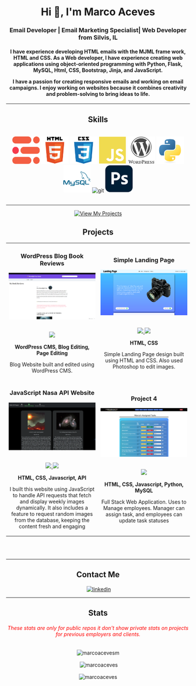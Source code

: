 <h1 align="center">Hi 👋, I'm Marco Aceves</h1>
<h3 align="center">Email Developer | Email Marketing Specialist| Web Developer from Silvis, IL</h3>
<h4 align="center">I have experience developing HTML emails with the MJML frame work, HTML and CSS. As a Web developer, I have experience creating web applications using object-oriented programming with Python, Flask, MySQL, Html, CSS, Bootstrap, Jinja, and JavaScript.

I have a passion for creating responsive emails and working on email campaigns. I enjoy working on websites because it combines creativity and problem-solving to bring ideas to life.  </h4>

<hr>


<!-- TECHS -->

<h2 align="center">Skills</h2>

<div align="center">
                <br>
                    <div align="center" >  
                      <img src="https://github.com/marcoaceves/marcoaceves/blob/02413fa1d71df3325b36aa24d784b3196da13944/mjml.png" alt="html5" width="75" height="75"/> 
                      <img src="https://raw.githubusercontent.com/devicons/devicon/master/icons/html5/html5-original-wordmark.svg" alt="html5" width="75" height="75"/> 
			<img src="https://raw.githubusercontent.com/devicons/devicon/master/icons/css3/css3-original-wordmark.svg" alt="css3" width="75" height="75"/>
                      <img src="https://raw.githubusercontent.com/devicons/devicon/1119b9f84c0290e0f0b38982099a2bd027a48bf1/icons/javascript/javascript-plain.svg" alt="css3" width="75" height="75"/>
                      <img src="https://raw.githubusercontent.com/devicons/devicon/1119b9f84c0290e0f0b38982099a2bd027a48bf1/icons/wordpress/wordpress-plain-wordmark.svg" alt="wordpress" width="75" height="75"/>
                      <img src="https://raw.githubusercontent.com/devicons/devicon/ca28c779441053191ff11710fe24a9e6c23690d6/icons/python/python-original.svg" alt="python" width="75" height="75"/>
                      <img src="https://raw.githubusercontent.com/devicons/devicon/ca28c779441053191ff11710fe24a9e6c23690d6/icons/mysql/mysql-plain-wordmark.svg" alt="mysql" width="75" height="75"/>
                      <img src="https://www.vectorlogo.zone/logos/git-scm/git-scm-icon.svg" alt="git" width="75" height="75"/> 
                      <img src="https://raw.githubusercontent.com/devicons/devicon/ca28c779441053191ff11710fe24a9e6c23690d6/icons/photoshop/photoshop-plain.svg" alt="photoshop" width="75" height="75"/> 

</div>

</div>

<br>
<hr>

<!-- PROJECTS -->
<div align="center">
  <a href="https://github.com/yourusername?tab=repositories">
    <img src="https://img.shields.io/badge/View%20My%20Projects-blue?style=for-the-badge" alt="View My Projects" width="300" height="80">
  </a>
</div>
<h2 align="center">Projects</h2>
<div align="center">
	<table>
		<tr>
			<td width="50%">
				<h3 align="center">WordPress Blog Book Reviews</h3>
				<div align="center">  
					<a href='https://moonlightfaebooks.wordpress.com' target="_blank">
						<img src="https://github.com/marcoaceves/marcoaceves/blob/main/wordpress_moonlight.png?raw=true" alt="project 1" height="100%" />
					</a>
					<br>
					<br>
					<p>
						<a href="https://moonlightfaebooks.wordpress.com" target="_blank">
              <img src="https://img.shields.io/badge/Live-lightgrey?style=for-the-badge&color=0892d0"/>
						</a>
					</p>
					<p><strong>WordPress CMS, Blog Editing, Page Editing</strong></p>
          				<p>
						Blog Website built and edited using WordPress CMS. 
					</p>
				</div>
			</td>
			<td width="50%">
				<h3 align="center">Simple Landing Page</h3>
				<div align="center" >  
					<a href='https://marcoaceves.vercel.app/landing.html' target="_blank">
						<img src="https://github.com/marcoaceves/marcoaceves/blob/main/simple_landing_page.png?raw=true" alt="simple-landing-page" height="100%" />
					</a>
					<br>
					<br>
					<p>
						<a href="https://github.com/marcoaceves/landing_page" target="_blank">
							<img src="https://img.shields.io/badge/Repo-lightgrey?style=for-the-badge&logo=github"/>
						</a>  
						<a href="https://marcoaceves.vercel.app/landing.html" target="_blank">
							<img src="https://img.shields.io/badge/Live-lightgrey?style=for-the-badge&color=0892d0"/>
						</a>	
					</p>
					 <p><strong>HTML, CSS</strong></p>
					<p>Simple Landing Page design built using HTML and CSS. Also used Photoshop to edit images.</p>
				</div>
        </tr>
	    <tr>
            <td width="50%">
                <h3 align="center">JavaScript Nasa API Website</h3>
                <div align="center" >  
                    <a href='https://marco-aceves-portfolio.vercel.app/nasa.html' target="_blank">
                        <img src="https://github.com/marcoaceves/marcoaceves/blob/main/nasa.png?raw=true" alt="Nasa_API" height="100%" />
                    </a>
                    <br>
                    <br>
                    <p>
                        <a href="https://github.com/marcoaceves/NASA_API_Website/blob/main/README.md" target="_blank">
				<img src="https://img.shields.io/badge/Repo-lightgrey?style=for-the-badge&logo=github"/>
			</a>  
			<a href="https://marco-aceves-portfolio.vercel.app/nasa.html" target="_blank">
				<img src="https://img.shields.io/badge/Live-lightgrey?style=for-the-badge&color=0892d0"/>
			</a>
                    </p>
                    <p><strong>HTML, CSS, Javascript, API</strong></p>
		    <p>
I built this website using JavaScript to handle API requests that fetch and display weekly images dynamically. It also includes a feature to request random images from the database, keeping the content fresh and engaging</p>
                </div>
            </td>
            <td width="50%">
                <h3 align="center">Project 4</h3>
                <div align="center">  
                    <a href='https://github.com/marcoaceves/manager_app' target="_blank">
                        <img src="https://github.com/marcoaceves/marcoaceves/blob/main/ahf.png?raw=true" alt="project 4" height="100%" />
                    </a>
                    <br>
                    <br>
                    <p>
                        <a href="https://github.com/marcoaceves/manager_app" target="_blank">
							<img src="https://img.shields.io/badge/Repo-lightgrey?style=for-the-badge&logo=github"/>
						</a>  
                    </p>
                    <p><strong>HTML, CSS, Javascript, Python, MySQL</strong></p>
		    <p>Full Stack Web Application. Uses to Manage employees. Manager can assign task, and employees can update task statuses</p>
                </div>	
            </td>
        </tr>
	</table>
</div>
<br />
<br />
<hr>


<!-- SOCIALS -->

<h2 align="center">Contact Me</h2>
<p align="center">
	&nbsp&nbsp&nbsp
<a href="https://www.linkedin.com/in/marco-aceves/" target="blank"><img align="center" src="https://raw.githubusercontent.com/rahuldkjain/github-profile-readme-generator/master/src/images/icons/Social/linked-in-alt.svg" alt="linkedin" height="30" width="40" /></a>&nbsp&nbsp&nbsp
</p>

<hr>


<!-- STATS -->
<div align="center" margin="100px 0 0 0">

<h2 align="center">Stats</h2>
<h6 style="color:red">These stats are only for public repos it don't show private stats on projects for previous employers and clients.</h6>

  <p><img align="center" src="https://github-readme-stats.vercel.app/api/top-langs?username=marcoaceves&show_icons=true&locale=en&layout=compact" alt="marcoacevesm" /></p>

  <p>&nbsp;<img align="center" src="https://github-readme-stats.vercel.app/api?username=marcoaceves&show_icons=true&locale=en" alt="marcoaceves" /></p>

  <p><img align="center" src="https://github-readme-streak-stats.herokuapp.com/?user=marcoaceves&" alt="marcoaceves" /></p>
</div>
<br>

<!--
**marcoaceves/marcoaceves** is a ✨ _special_ ✨ repository because its `README.md` (this file) appears on your GitHub profile.

Here are some ideas to get you started:

- 🔭 I’m currently working on ...
- 🌱 I’m currently learning ...
- 👯 I’m looking to collaborate on ...
- 🤔 I’m looking for help with ...
- 💬 Ask me about ...
- 📫 How to reach me: ...
- 😄 Pronouns: ...
- ⚡ Fun fact: ...
-->
